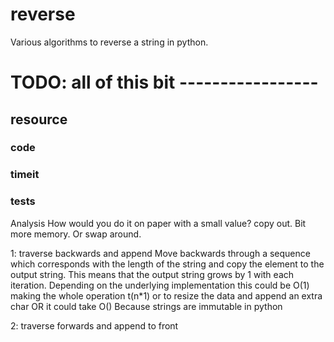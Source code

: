 # reverse
Various algorithms to reverse a string in python. 

# TODO: all of this bit -----------------

## resource
### code
### timeit
### tests

Analysis
How would you do it on paper with a small value?
copy out. Bit more memory. 
Or swap around. 

1: traverse backwards and append
Move backwards through a sequence which corresponds with the length of the string and copy the element to the output string.
This means that the output string grows by 1 with each iteration.
Depending on the underlying implementation this could be O(1) making the whole operation t(n*1) or 
to resize the data and append an extra char OR it could take O()
Because strings are immutable in python 

2: traverse forwards and append to front

